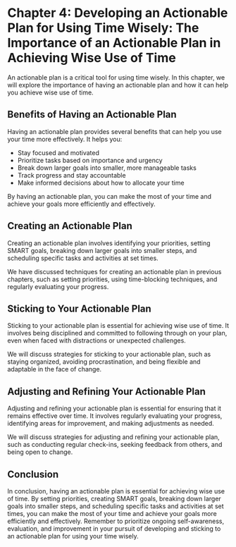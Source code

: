 Chapter 4: Developing an Actionable Plan for Using Time Wisely: The Importance of an Actionable Plan in Achieving Wise Use of Time
==================================================================================================================================

An actionable plan is a critical tool for using time wisely. In this chapter, we will explore the importance of having an actionable plan and how it can help you achieve wise use of time.

Benefits of Having an Actionable Plan
-------------------------------------

Having an actionable plan provides several benefits that can help you use your time more effectively. It helps you:

* Stay focused and motivated
* Prioritize tasks based on importance and urgency
* Break down larger goals into smaller, more manageable tasks
* Track progress and stay accountable
* Make informed decisions about how to allocate your time

By having an actionable plan, you can make the most of your time and achieve your goals more efficiently and effectively.

Creating an Actionable Plan
---------------------------

Creating an actionable plan involves identifying your priorities, setting SMART goals, breaking down larger goals into smaller steps, and scheduling specific tasks and activities at set times.

We have discussed techniques for creating an actionable plan in previous chapters, such as setting priorities, using time-blocking techniques, and regularly evaluating your progress.

Sticking to Your Actionable Plan
--------------------------------

Sticking to your actionable plan is essential for achieving wise use of time. It involves being disciplined and committed to following through on your plan, even when faced with distractions or unexpected challenges.

We will discuss strategies for sticking to your actionable plan, such as staying organized, avoiding procrastination, and being flexible and adaptable in the face of change.

Adjusting and Refining Your Actionable Plan
-------------------------------------------

Adjusting and refining your actionable plan is essential for ensuring that it remains effective over time. It involves regularly evaluating your progress, identifying areas for improvement, and making adjustments as needed.

We will discuss strategies for adjusting and refining your actionable plan, such as conducting regular check-ins, seeking feedback from others, and being open to change.

Conclusion
----------

In conclusion, having an actionable plan is essential for achieving wise use of time. By setting priorities, creating SMART goals, breaking down larger goals into smaller steps, and scheduling specific tasks and activities at set times, you can make the most of your time and achieve your goals more efficiently and effectively. Remember to prioritize ongoing self-awareness, evaluation, and improvement in your pursuit of developing and sticking to an actionable plan for using your time wisely.
